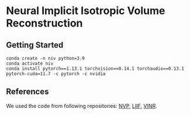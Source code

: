 # Neural Implicit Isotropic Volume Reconstruction

## Getting Started

```
conda create -n niv python=3.9
conda activate niv
conda install pytorch==1.13.1 torchvision==0.14.1 torchaudio==0.13.1 pytorch-cuda=11.7 -c pytorch -c nvidia
```






## References
We used the code from following repositories: [NVP](https://github.com/subin-kim-cv/NVP), [LIIF](https://github.com/yinboc/liif), [VINR](https://github.com/Picsart-AI-Research/VideoINR-Continuous-Space-Time-Super-Resolution).
